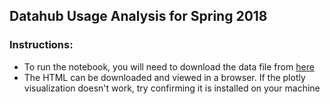 ## Datahub Usage Analysis for Spring 2018

### Instructions:

- To run the notebook, you will need to download the data file from [here](https://github.com/berkeley-dsep-infra/datahub-usage-analysis/blob/master/data/processed/user-starts-stops-june-12-2018.jsonl)
- The HTML can be downloaded and viewed in a browser. If the plotly visualization doesn't work, try confirming it is installed on your machine
